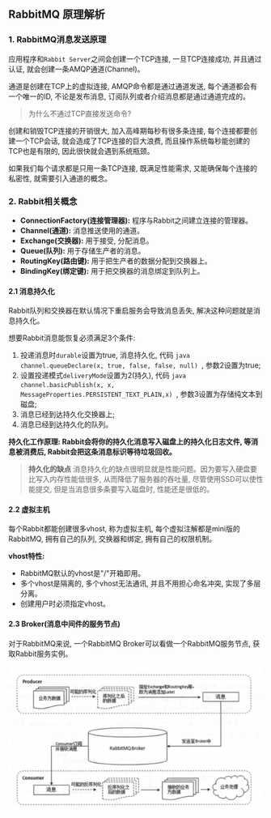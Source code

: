 ## RabbitMQ 原理解析


### 1. RabbitMQ消息发送原理

应用程序和`Rabbit Server`之间会创建一个TCP连接, 一旦TCP连接成功, 并且通过认证, 就会创建一条AMQP通道(Channel)。

通道是创建在TCP上的虚拟连接, AMQP命令都是通过通道发送, 每个通道都会有一个唯一的ID, 不论是发布消息, 订阅队列或者介绍消息都是通过通道完成的。

> 为什么不通过TCP直接发送命令?

创建和销毁TCP连接的开销很大, 加入高峰期每秒有很多条连接, 每个连接都要创建一个TCP会话, 就会造成了TCP连接的巨大浪费, 而且操作系统每秒能创建的TCP也是有限的, 因此很快就会遇到系统瓶颈。

如果我们每个请求都是只用一条TCP连接, 既满足性能需求, 又能确保每个连接的私密性, 就需要引入通道的概念。

### 2. Rabbit相关概念

- **ConnectionFactory(连接管理器):** 程序与Rabbit之间建立连接的管理器。
- **Channel(通道):** 消息推送使用的通道。
- **Exchange(交换器):** 用于接受, 分配消息。
- **Queue(队列):** 用于存储生产者的消息。
- **RoutingKey(路由键):** 用于把生产者的数据分配到交换器上。
- **BindingKey(绑定键):** 用于把交换器的消息绑定到队列上。

#### 2.1 消息持久化

Rabbit队列和交换器在默认情况下重启服务会导致消息丢失, 解决这种问题就是消息持久化。

想要Rabbit消息能恢复必须满足3个条件:

1. 投递消息时`durable`设置为true, 消息持久化, 代码 ```java channel.queueDeclare(x, true, false, false, null) ```, 参数2设置为true;
2. 设置投递模式`deliveryMode`设置为2(持久), 代码 ```java channel.basicPublish(x, x, MessageProperties.PERSISTENT_TEXT_PLAIN,x) ```, 参数3设置为存储纯文本到磁盘;
3. 消息已经到达持久化交换器上;
4. 消息已经到达持久化的队列。

**持久化工作原理: Rabbit会将你的持久化消息写入磁盘上的持久化日志文件, 等消息被消费后, Rabbit会把这条消息标识等待垃圾回收。**

> **持久化的缺点**
> 消息持久化的缺点很明显就是性能问题。因为要写入硬盘要比写入内存性能低很多, 从而降低了服务器的吞吐量, 尽管使用SSD可以使性能提交, 但是当消息很多条要写入磁盘时, 性能还是很低的。

#### 2.2 虚拟主机

每个Rabbit都能创建很多vhost, 称为虚拟主机, 每个虚拟注解都是mini版的RabbitMQ, 拥有自己的队列, 交换器和绑定, 拥有自己的权限机制。

**vhost特性:**

- RabbitMQ默认的vhost是"/"开箱即用。
- 多个vhost是隔离的, 多个vhost无法通讯, 并且不用担心命名冲突, 实现了多层分离。
- 创建用户时必须指定vhost。

#### 2.3 Broker(消息中间件的服务节点)

对于RabbitMQ来说, 一个RabbitMQ Broker可以看做一个RabbitMQ服务节点, 获取Rabbit服务实例。

![rabbit_broker](/distributed/MQ/img/rabbit_broker.png)

